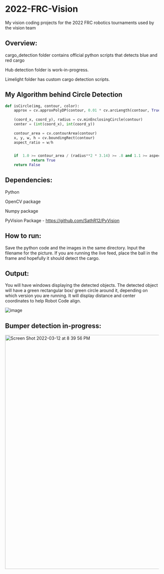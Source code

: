 # 2022-FRC-Vision

My vision coding projects for the 2022 FRC robotics tournaments used by the vision team

## Overview:

cargo_detection folder contains official python scripts that detects blue and red cargo

Hub detection folder is work-in-progress.

Limelight folder has custom cargo detection scripts.


## My Algorithm behind Circle Detection

```py
def isCircle(img, contour, color):  
    approx = cv.approxPolyDP(contour, 0.01 * cv.arcLength(contour, True), True)
   
    (coord_x, coord_y), radius = cv.minEnclosingCircle(contour)
    center = (int(coord_x), int(coord_y))
   
    contour_area = cv.contourArea(contour)
    x, y, w, h = cv.boundingRect(contour)
    aspect_ratio = w/h

   
    if  1.0 >= contour_area / (radius**2 * 3.14) >= .8 and 1.1 >= aspect_ratio >= .8 and contour_area > 200:
            return True
    return False
 ```

 
## Dependencies:

Python

OpenCV package

Numpy package

PyVision Package - https://github.com/SathR12/PyVision

## How to run:

Save the python code and the images in the same directory.
Input the filename for the picture.
If you are running the live feed, place the ball in the frame and hopefully it should detect the cargo.

## Output:
You will have windows displaying the detected objects.
The detected object will have a green rectangular box/ green circle around it, depending on which version you are running. 
It will display distance and center coordinates to help Robot Code align. 


![image](https://user-images.githubusercontent.com/74515743/157141048-23eee427-241b-450f-a55e-3b7c30a72cd2.png)

## Bumper detection in-progress:

<img width="764" alt="Screen Shot 2022-03-12 at 8 39 56 PM" src="https://user-images.githubusercontent.com/74515743/158041176-59e0f6e4-ae35-4fa9-99b3-a8246f5127af.png">
